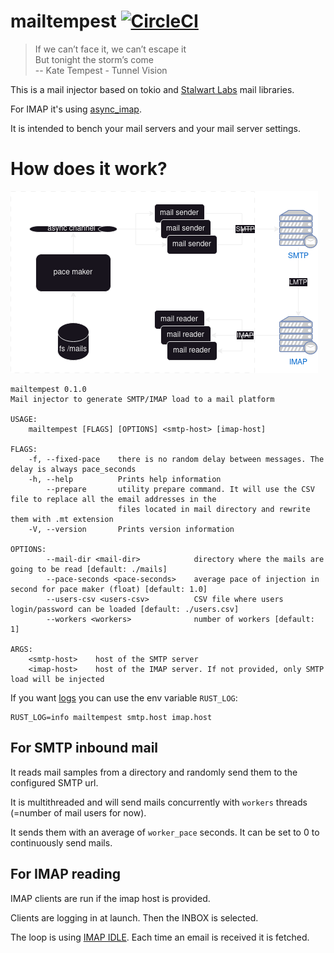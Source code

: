 # mailtempest [![CircleCI](https://dl.circleci.com/status-badge/img/gh/iroco-co/mailtempest/tree/main.svg?style=svg)](https://dl.circleci.com/status-badge/redirect/gh/iroco-co/mailtempest/tree/main)

> If we can’t face it, we can’t escape it  
> But tonight the storm’s come  
> -- Kate Tempest - Tunnel Vision

This is a mail injector based on tokio and [Stalwart Labs](https://github.com/stalwartlabs) mail libraries.

For IMAP it's using [async_imap](https://github.com/async-email/async-imap).

It is intended to bench your mail servers and your mail server settings.

# How does it work?

![architecture schema](doc/mailtempest.drawio.png)

```shell
mailtempest 0.1.0
Mail injector to generate SMTP/IMAP load to a mail platform

USAGE:
    mailtempest [FLAGS] [OPTIONS] <smtp-host> [imap-host]

FLAGS:
    -f, --fixed-pace    there is no random delay between messages. The delay is always pace_seconds
    -h, --help          Prints help information
        --prepare       utility prepare command. It will use the CSV file to replace all the email addresses in the
                        files located in mail directory and rewrite them with .mt extension
    -V, --version       Prints version information

OPTIONS:
        --mail-dir <mail-dir>            directory where the mails are going to be read [default: ./mails]
        --pace-seconds <pace-seconds>    average pace of injection in second for pace maker (float) [default: 1.0]
        --users-csv <users-csv>          CSV file where users login/password can be loaded [default: ./users.csv]
        --workers <workers>              number of workers [default: 1]

ARGS:
    <smtp-host>    host of the SMTP server
    <imap-host>    host of the IMAP server. If not provided, only SMTP load will be injected
```

If you want [logs](https://docs.rs/env_logger/latest/env_logger/) you can use the env variable `RUST_LOG`:

```shell
RUST_LOG=info mailtempest smtp.host imap.host
```

## For SMTP inbound mail

It reads mail samples from a directory and randomly send them to the configured SMTP url. 

It is multithreaded and will send mails concurrently with `workers` threads (=number of mail users for now).

It sends them with an average of `worker_pace` seconds. It can be set to 0 to continuously send mails.

## For IMAP reading

IMAP clients are run if the imap host is provided.

Clients are logging in at launch. Then the INBOX is selected.

The loop is using [IMAP IDLE](https://en.wikipedia.org/wiki/IMAP_IDLE). Each time an email is received it is fetched. 
